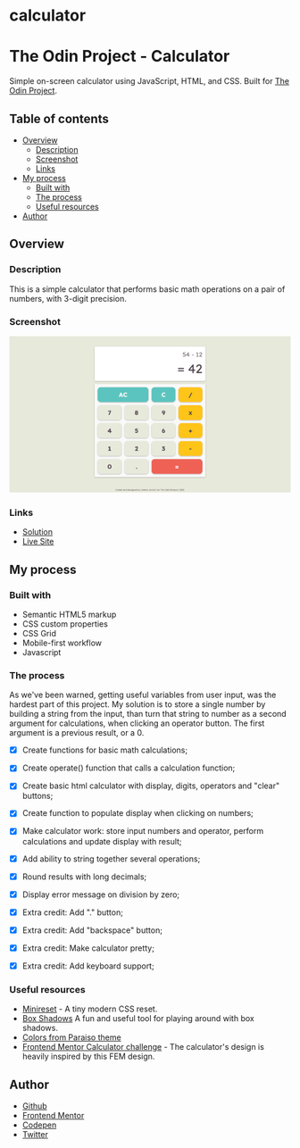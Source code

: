 # calculator
# The Odin Project - Calculator

Simple on-screen calculator using JavaScript, HTML, and CSS. Built for [The Odin Project](https://www.theodinproject.com).

## Table of contents

- [Overview](#overview)
  - [Description](#description)
  - [Screenshot](#screenshot)
  - [Links](#links)
- [My process](#my-process)
  - [Built with](#built-with)
  - [The process](#the-process)
  - [Useful resources](#useful-resources)
- [Author](#author)

## Overview

### Description

This is a simple calculator that performs basic math operations on a pair of numbers, with 3-digit precision.

### Screenshot

![](calculator.png)

### Links

- [Solution](https://github.com/je-jo/calculator)
- [Live Site](https://je-jo.github.io/calculator/)

## My process

### Built with

- Semantic HTML5 markup
- CSS custom properties
- CSS Grid
- Mobile-first workflow
- Javascript

### The process

As we've been warned, getting useful variables from user input, was the hardest part of this project. My solution is to store a single number by building a string from the input, than turn that string to number as a second argument for calculations, when clicking an operator button. The first argument is a previous result, or a 0.

- [x] Create functions for basic math calculations;
- [x] Create operate() function that calls a calculation function;
- [x] Create basic html calculator with display, digits, operators and "clear" buttons;
- [x] Create function to populate display when clicking on numbers;
- [x] Make calculator work: store input numbers and operator, perform calculations and update display with result;
- [x] Add ability to string together several operations;
- [x] Round results with long decimals;
- [x] Display error message on division by zero;
- [x] Extra credit: Add "." button;
- [x] Extra credit: Add "backspace" button;
- [x] Extra credit: Make calculator pretty;
- [x] Extra credit: Add keyboard support;


### Useful resources

- [Minireset](https://awesomeopensource.com/project/jgthms/minireset.css?categoryPage=29) - A tiny modern CSS reset. 
- [Box Shadows](https://box-shadow.dev/) A fun and useful tool for playing around with box shadows.
- [Colors from Paraiso theme](https://github.com/idleberg/Paraiso-Color-Palettes)
- [Frontend Mentor Calculator challenge](https://www.frontendmentor.io/challenges/calculator-app-9lteq5N29) - The calculator's design is heavily inspired by this FEM design.

## Author

- [Github](https://github.com/je-jo)
- [Frontend Mentor](https://www.frontendmentor.io/profile/je-jo)
- [Codepen](https://codepen.io/je-jo)
- [Twitter](https://twitter.com/jelena_jo_)